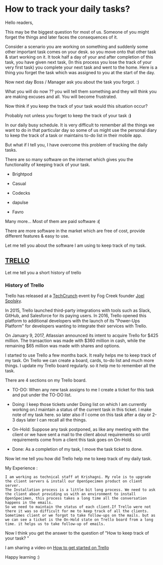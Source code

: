 # How to track your daily tasks?

Hello readers,

This may be the biggest question for most of us. Someone of you might forget the things and later faces the consequences of it.


Consider a scenario you are working on something and suddenly some other important task comes on your desk. so you move onto that other task & start working on it. It took half a day of your and after completion of this task, you have given next task, (In this process you lose the track of your very first task) you complete your next task and went to the home. 
Here is a thing you forget the task which was assigned to you at the start of the day.


Now next day Boss / Manager ask you about the task you forgot. 
:) 


What you will do now ?? you will tell them something and they will think you are making excuses and all. You will become frustrated. 


Now think if you keep the track of your task would this situation occur?


Probably not unless you forget to keep the track of your task  **:)**


In our daily busy schedule. It is very difficult to remember all the things we want to do in that particular day so some of us might use the personal diary to keep the track of a task or maintains to-do list in their mobile app.


But what if I tell you, I have overcome this problem of tracking the daily tasks.


There are so many software on the internet which gives you the functionality of keeping track of your task.

+ Brightpod

+ Casual

+ Codecks

+ dapulse

+ Favro

Many more...
Most of them are paid software **:(**


There are more software in the market which are free of cost, provide different features & easy to use.

Let me tell you about the software I am using to keep track of my task.


## [TRELLO](https://trello.com)

Let me tell you a short history of trello


### History of Trello


Trello has released at a [TechCrunch](https://en.wikipedia.org/wiki/TechCrunch) event by Fog Creek founder [Joel Spolsky](https://en.wikipedia.org/wiki/Joel_Spolsky).

In 2015, Trello launched third-party integrations with tools such as Slack, GitHub, and Salesforce for its paying users. In 2016, Trello opened this platform to additional developers with the launch of its "Power-Ups Platform" for developers wanting to integrate their services with Trello.

On January 9, 2017, Atlassian announced its intent to acquire Trello for $425 million. The transaction was made with $360 million in cash, while the remaining $65 million was made with shares and options.


I started to use Trello a few months back. It really helps me to keep track of my task. On Trello we can create a board, cards, to-do list and much more things. I update my Trello board regularly. so it help me to remember all the task.

There are 4 sections on my Trello board. 

+ TO-DO: When any new task assigns to me I create a ticket for this task and put under the TO-DO list.


+ Doing: I keep those tickets under Doing list on which I am currently working on.I maintain a status of the current task in this ticket. I make note of my task here. so later also if I come on this task after a day or 2-3 days later I can recall all the things.


+ On-Hold: Suppose any task postponed, as like any meeting with the client or we have sent a mail to the client about requirements so until requirements come from a client this task goes on On-Hold.


+ Done: As a completion of my task, I move the task ticket to done.


Now let me tell you how did Trello help me to keep track of my daily task.

My Experience : 

```
I am working as technical staff at Krishagni. My role is to upgrade the client servers & install our OpenSpecimen product on client server.
The Installation process is a little bit long process. We need to ask the client about providing us with an environment to install OpenSpecimen, this process takes a long time all the conversation happens in the emails.
So we need to maintain the status of each client.If Trello were not there it was so difficult for me to keep track of all the clients. 
Sometimes client or we forgot to take follow-ups on the mails. but as we can see a ticket is the On-Hold state on Trello board from a long time. it helps us to take follow-up of emails.

```

Now I think you get the answer to the question of  "How to keep track of your task? "

I am sharing a video on [How to get started on Trello](https://www.youtube.com/watch?v=Qnh9aj6RoXg) 


Happy learning :)
